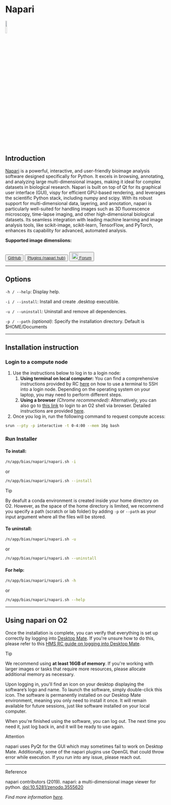 # Napari

<div>
    <p float="left">
        <img src="../_static/assets/logos/napari.png" width="10%" />
    </p>
</div>

## Introduction
<a href="https://napari.org/stable/" target="_blank">Napari</a> is a powerful, interactive, and user-friendly bioimage analysis software designed specifically for Python. It excels in browsing, annotating, and analyzing large multi-dimensional images, making it ideal for complex datasets in biological research. Napari is built on top of Qt for its graphical user interface (GUI), vispy for efficient GPU-based rendering, and leverages the scientific Python stack, including numpy and scipy. With its robust support for multi-dimensional data, layering, and annotation, napari is particularly well-suited for handling images such as 3D fluorescence microscopy, time-lapse imaging, and other high-dimensional biological datasets. Its seamless integration with leading machine learning and image analysis tools, like scikit-image, scikit-learn, TensorFlow, and PyTorch, enhances its capability for advanced, automated analysis.

**Supported image dimensiions:**
```{tags} nD, data-viewer, segmentation, image-annotation
```

<button class="custom-button">
  <a href="https://github.com/napari/napari?tab=readme-ov-file" target="_blank"><i class="fa-brands fa-github"></i>   GitHub </a>
</button>
<button class="custom-button">
  <a href="https://www.napari-hub.org" target="_blank"><i class="fas fa-puzzle-piece"></i>   Plugins (napari hub) </a>
</button>
<button class="custom-button">
  <a href="https://forum.image.sc/tag/napari" target="_blank"><img src="../_static/assets/logos/forum_w.png" width="20px"/>   Forum </a>
</button>


---
## Options
```-h / --help```: Display help.

```-i / --install```: Install and create .desktop executible.

```-u / --uninstall```: Uninstall and remove all dependencies.

```-p / --path``` *(optional)*: Specify the installation directory. Default is $HOME/Documents

---
## Installation instruction
### Login to a compute node
1. Use the instructions below to log in to a login node:
    1. **Using terminal on local computer:** You can find a comprehensive instructions provided by RC [here](https://harvardmed.atlassian.net/wiki/spaces/O2/pages/1601700123/How+to+login+to+O2) on how to use a terminal to SSH into a login node. Depending on the operating system on your laptop, you may need to perform different steps.
    2. **Using a browser** *(Chrome recommended)*: Alternatively, you can also go to [this link](https://o2portal.rc.hms.harvard.edu/pun/sys/shell/ssh/o2.hms.harvard.edu) to login to an O2 shell via browser. Detailed instructions are provided [here](https://harvardmed.atlassian.net/wiki/spaces/O2/pages/2234581082/Open+an+O2+command+line+terminal).
2. Once you log in, run the following command to request compute access:

```bash
srun --pty -p interactive -t 0-4:00 --mem 16g bash
```

### Run Installer
#### To **install**:
```bash
/n/app/bias/napari/napari.sh -i
```
or
```bash
/n/app/bias/napari/napari.sh --install
```
<div class="admonition tip">
  <p class="admonition-title">Tip</p>
  <p>By deafult a conda environment is created inside your home directory on O2. However, as the space of the home directory is limited, we recommend you specify a path (scratch or lab folder) by adding <code>-p</code> or <code>--path</code> as your input argument where all the files will be stored.</p>
</div>

#### To **uninstall**:
```bash
/n/app/bias/napari/napari.sh -u
```
or
```bash
/n/app/bias/napari/napari.sh --uninstall
```

#### For **help**:
```bash
/n/app/bias/napari/napari.sh -h
```
or
```bash
/n/app/bias/napari/napari.sh --help
```

---
## Using napari on O2
Once the installation is complete, you can verify that everything is set up correctly by logging into [Desktop Mate](https://o2portal.rc.hms.harvard.edu/pun/sys/dashboard/batch_connect/sys/RC_desktop_mate/session_contexts/new). If you're unsure how to do this, please refer to this [HMS RC guide on logging into Desktop Mate](https://harvardmed.atlassian.net/wiki/spaces/O2/pages/2235006977/How+to+use+HMS+RC+Desktop+App).

<div class="admonition tip">
  <p class="admonition-title">Tip</p>
  <p>We recommend using <strong>at least 16GB of memory</strong>. If you're working with larger images or tasks that require more resources, please allocate additional memory as necessary.</p>
</div>

Upon logging in, you'll find an icon on your desktop displaying the software’s logo and name. To launch the software, simply double-click this icon. The software is permanently installed on our Desktop Mate environment, meaning you only need to install it once. It will remain available for future sessions, just like software installed on your local computer.

When you're finished using the software, you can log out. The next time you need it, just log back in, and it will be ready to use again.

<div class="admonition attention">
  <p class="admonition-title">Attention</p>
  <p>napari uses PyQt for the GUI which may sometimes fail to work on Desktop Mate. Additionally, some of the napari plugins use OpenGL that could throw error while execution. If you run into any issue, please reach out.</p>
</div>

---
<div class="admonition note">
  <p class="admonition-title">Reference</p>
  <p>napari contributors (2019). napari: a multi-dimensional image viewer for python. <a href="https://zenodo.org/record/3555620" target="_blank">doi:10.5281/zenodo.3555620</a></p>
  <p><i>Find more information <a href="https://github.com/napari/napari?tab=readme-ov-file#citing-napari" target="_blank">here</a>.</i></p>
</div>